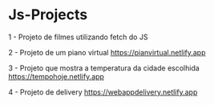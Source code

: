 # Js-Projects

1 - Projeto de filmes utilizando fetch do JS 

2 - Projeto de um piano virtual <a> https://pianvirtual.netlify.app </a>

3 - Projeto que mostra a temperatura da cidade escolhida <a> https://tempohoje.netlify.app </a>

4 - Projeto de delivery <a> https://webappdelivery.netlify.app </a>

